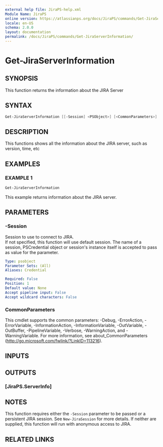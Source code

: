 ```yaml
---
external help file: JiraPS-help.xml
Module Name: JiraPS
online version: https://atlassianps.org/docs/JiraPS/commands/Get-JiraServerInformation/
locale: en-US
schema: 2.0.0
layout: documentation
permalink: /docs/JiraPS/commands/Get-JiraServerInformation/
---
```

# Get-JiraServerInformation

## SYNOPSIS

This function returns the information about the JIRA Server

## SYNTAX

```powershell
Get-JiraServerInformation [[-Session] <PSObject>] [<CommonParameters>]
```

## DESCRIPTION

This functions shows all the information about the JIRA server, such as version, time, etc

## EXAMPLES

### EXAMPLE 1

```powershell
Get-JiraServerInformation
```

This example returns information about the JIRA server.

## PARAMETERS

### -Session

Session to use to connect to JIRA.  
If not specified, this function will use default session.
The name of a session, PSCredential object or session's instance itself is accepted to pass as value for the parameter.

```yaml
Type: psobject
Parameter Sets: (All)
Aliases: Credential

Required: False
Position: 1
Default value: None
Accept pipeline input: False
Accept wildcard characters: False
```

### CommonParameters

This cmdlet supports the common parameters: -Debug, -ErrorAction, -ErrorVariable, -InformationAction, -InformationVariable, -OutVariable, -OutBuffer, -PipelineVariable, -Verbose, -WarningAction, and -WarningVariable.
For more information, see about_CommonParameters (http://go.microsoft.com/fwlink/?LinkID=113216).

## INPUTS

## OUTPUTS

### [JiraPS.ServerInfo]

## NOTES

This function requires either the `-Session` parameter to be passed or a persistent JIRA session.
See `New-JiraSession` for more details.
If neither are supplied, this function will run with anonymous access to JIRA.

## RELATED LINKS
